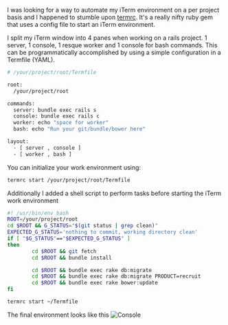 


I was looking for a way to automate my iTerm environment on a per project basis and I happened to stumble upon [termrc](https://github.com/briangonzalez/termrc). It's a really nifty ruby gem that uses a config file to start an iTerm environment.

I split my iTerm window into 4 panes when working on a rails project. 1 server, 1 console, 1 resque worker and 1 console for bash commands.
This can be programmatically accomplished by using a simple configuration in a Termfile (YAML). 

```bash
# /your/project/root/Termfile

root:
  /your/project/root

commands:
  server: bundle exec rails s
  console: bundle exec rails c
  worker: echo "space for worker"
  bash: echo "Run your git/bundle/bower here"

layout:
  - [ server , console ]
  - [ worker , bash ]
```

You can initialize your work environment using:
```bash
termrc start /your/project/root/Termfile
```

Additionally I added a shell script to perform tasks before starting the iTerm work environment

```bash
#! /usr/bin/env bash
ROOT=/your/project/root
cd $ROOT && G_STATUS="$(git status | grep clean)"
EXPECTED_G_STATUS='nothing to commit, working directory clean'
if [ "$G_STATUS"=="$EXPECTED_G_STATUS" ]
then
        cd $ROOT && git fetch
        cd $ROOT && bundle install

        cd $ROOT && bundle exec rake db:migrate
        cd $ROOT && bundle exec rake db:migrate PRODUCT=recruit
        cd $ROOT && bundle exec rake bower:update
fi

termrc start ~/Termfile
```
The final environment looks like this
![Console](/content/images/2015/12/Screen-Shot-2015-12-01-at-5-54-37-PM-1.png)
